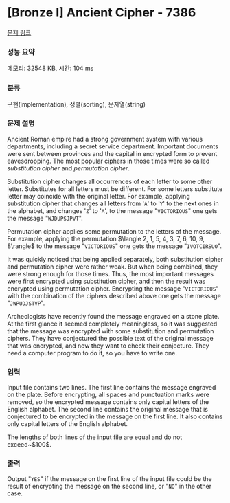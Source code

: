 # [Bronze I] Ancient Cipher - 7386 

[문제 링크](https://www.acmicpc.net/problem/7386) 

### 성능 요약

메모리: 32548 KB, 시간: 104 ms

### 분류

구현(implementation), 정렬(sorting), 문자열(string)

### 문제 설명

<p>Ancient Roman empire had a strong government system with various departments, including a secret service department. Important documents were sent between provinces and the capital in encrypted form to prevent eavesdropping. The most popular ciphers in those times were so called <em>substitution cipher</em> and <em>permutation cipher</em>.</p>

<p>Substitution cipher changes all occurrences of each letter to some other letter. Substitutes for all letters must be different. For some letters substitute letter may coincide with the original letter. For example, applying substitution cipher that changes all letters from '<code>A</code>' to '<code>Y</code>' to the next ones in the alphabet, and changes '<code>Z</code>' to '<code>A</code>', to the message "<code>VICTORIOUS</code>" one gets the message "<code>WJDUPSJPVT</code>". </p>

<p>Permutation cipher applies some permutation to the letters of the message. For example, applying the permutation $\langle 2, 1, 5, 4, 3, 7, 6, 10, 9, 8\rangle$ to the message "<code>VICTORIOUS</code>" one gets the message "<code>IVOTCIRSUO</code>".</p>

<p>It was quickly noticed that being applied separately, both substitution cipher and permutation cipher were rather weak. But when being combined, they were strong enough for those times. Thus, the most important messages were first encrypted using substitution cipher, and then the result was encrypted using permutation cipher. Encrypting the message "<code>VICTORIOUS</code>" with the combination of the ciphers described above one gets the message "<code>JWPUDJSTVP</code>".</p>

<p>Archeologists have recently found the message engraved on a stone plate. At the first glance it seemed completely meaningless, so it was suggested that the message was encrypted with some substitution and permutation ciphers. They have conjectured the possible text of the original message that was encrypted, and now they want to check their conjecture. They need a computer program to do it, so you have to write one.</p>

### 입력 

 <p>Input file contains two lines. The first line contains the message engraved on the plate. Before encrypting, all spaces and punctuation marks were removed, so the encrypted message contains only capital letters of the English alphabet. The second line contains the original message that is conjectured to be encrypted in the message on the first line. It also contains only capital letters of the English alphabet. </p>

<p>The lengths of both lines of the input file are equal and do not exceed~$100$.</p>

### 출력 

 <p>Output "<code>YES</code>" if the message on the first line of the input file could be the result of encrypting the message on the second line, or "<code>NO</code>" in the other case.</p>

